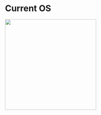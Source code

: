 # Current OS
 
 [<img src="https://fedoraproject.org/assets/images/fedora-silverblue-dark.png" width="300px" />][Silverblue]

 [Silverblue]: https://fedoraproject.org/atomic-desktops/silverblue/
